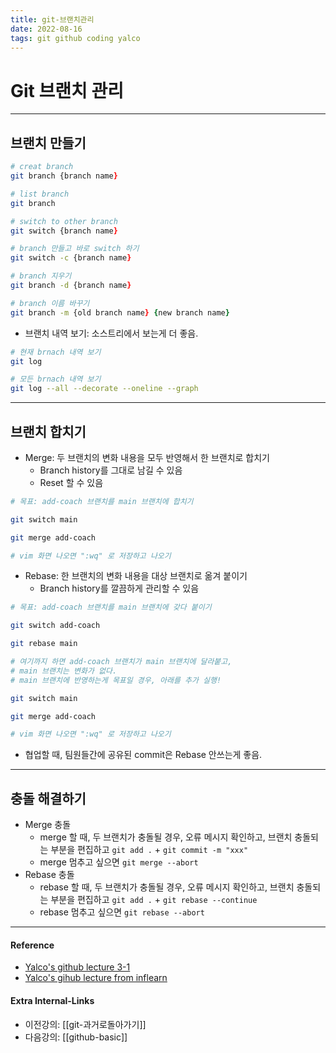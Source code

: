 ```yaml
---
title: git-브랜치관리
date: 2022-08-16
tags: git github coding yalco
---
```


# Git 브랜치 관리

---

## 브랜치 만들기

```zsh
# creat branch
git branch {branch name}

# list branch
git branch

# switch to other branch
git switch {branch name}
```

```zsh
# branch 만들고 바로 switch 하기
git switch -c {branch name}
```

```zsh
# branch 지우기
git branch -d {branch name}

# branch 이름 바꾸기 
git branch -m {old branch name} {new branch name}
```

- 브랜치 내역 보기: 소스트리에서 보는게 더 좋음.

```zsh
# 현재 brnach 내역 보기
git log

# 모든 brnach 내역 보기
git log --all --decorate --oneline --graph
```

---

## 브랜치 합치기

- Merge: 두 브랜치의 변화 내용을 모두 반영해서 한 브랜치로 합치기
	- Branch history를 그대로 남길 수 있음
	- Reset 할 수 있음

```zsh
# 목표: add-coach 브랜치를 main 브랜치에 합치기

git switch main

git merge add-coach

# vim 화면 나오면 ":wq" 로 저장하고 나오기 

```

- Rebase: 한 브랜치의 변화 내용을 대상 브랜치로 옮겨 붙이기
	- Branch history를 깔끔하게 관리할 수 있음

```zsh
# 목표: add-coach 브랜치를 main 브랜치에 갖다 붙이기

git switch add-coach

git rebase main

# 여기까지 하면 add-coach 브랜치가 main 브랜치에 달라붙고,
# main 브랜치는 변화가 없다.
# main 브랜치에 반영하는게 목표일 경우, 아래를 추가 실행!

git switch main

git merge add-coach 

# vim 화면 나오면 ":wq" 로 저장하고 나오기 

```


- 협업할 때, 팀원들간에 공유된 commit은 Rebase 안쓰는게 좋음.

---

## 충돌 해결하기

- Merge 충돌
	- merge 할 때, 두 브랜치가 충돌될 경우, 오류 메시지 확인하고, 브랜치 충돌되는 부분을 편집하고 `git add .` +  `git commit -m "xxx"`
	- merge 멈추고 싶으면 `git merge --abort`
- Rebase 충돌
	- rebase 할 때, 두 브랜치가 충돌될 경우, 오류 메시지 확인하고, 브랜치 충돌되는 부분을 편집하고 `git add .` +  `git rebase --continue`
	- rebase 멈추고 싶으면 `git rebase --abort`


---
#### Reference
- [Yalco's github lecture 3-1](https://www.yalco.kr/@git-github/3-1/)
- [Yalco's gihub lecture from inflearn](https://www.inflearn.com/course/%EC%A0%9C%EB%8C%80%EB%A1%9C-%ED%8C%8C%EB%8A%94-%EA%B9%83/dashboard)

#### Extra Internal-Links
- 이전강의: [[git-과거로돌아가기]]
- 다음강의: [[github-basic]]
